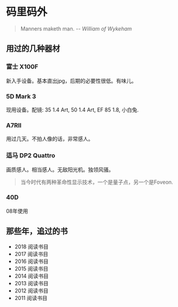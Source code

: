 # 码里码外

> Manners maketh man.
>  *-- William of Wykeham*

## 用过的几种器材

### 富士 X100F
新入手设备。基本直出jpg，后期的必要性很低。有味儿。

### 5D Mark 3
现用设备。配镜: 35 1.4 Art, 50 1.4 Art, EF 85 1.8, 小白兔.

### A7RII
用过几天。不拍人像的话，非常感人。

### 适马 DP2 Quattro
画质感人。相当感人。无敌阳光机。独领风骚。
> 当今时代有两种革命性显示技术，一个是量子点，另一个是Foveon.
  
### 40D
08年使用


## 那些年，追过的书
- 2018 阅读书目
- 2017 阅读书目
- 2016 阅读书目
- 2015 阅读书目
- 2014 阅读书目
- 2013 阅读书目
- 2012 阅读书目
- 2011 阅读书目
